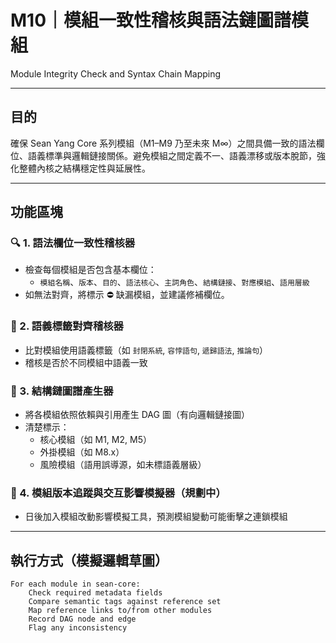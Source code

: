 # M10｜模組一致性稽核與語法鏈圖譜模組  
Module Integrity Check and Syntax Chain Mapping

---

## 目的

確保 Sean Yang Core 系列模組（M1–M9 乃至未來 M∞）之間具備一致的語法欄位、語義標準與邏輯鏈接關係。避免模組之間定義不一、語義漂移或版本脫節，強化整體內核之結構穩定性與延展性。

---

## 功能區塊

### 🔍 1. 語法欄位一致性稽核器
- 檢查每個模組是否包含基本欄位：
  - `模組名稱`、`版本`、`目的`、`語法核心`、`主詞角色`、`結構鏈接`、`對應模組`、`語用層級`
- 如無法對齊，將標示 ⛔ 缺漏模組，並建議修補欄位。

### 🧠 2. 語義標籤對齊稽核器
- 比對模組使用語義標籤（如 `封閉系統`, `容悖語句`, `遞歸語法`, `推論句`）
- 稽核是否於不同模組中語義一致

### 🧭 3. 結構鏈圖譜產生器
- 將各模組依照依賴與引用產生 DAG 圖（有向邏輯鏈接圖）
- 清楚標示：
  - 核心模組（如 M1, M2, M5）
  - 外掛模組（如 M8.x）
  - 風險模組（語用誤導源，如未標語義層級）

### 🧩 4. 模組版本追蹤與交互影響模擬器（規劃中）
- 日後加入模組改動影響模擬工具，預測模組變動可能衝擊之連鎖模組

---

## 執行方式（模擬邏輯草圖）

```plaintext
For each module in sean-core:
    Check required metadata fields
    Compare semantic tags against reference set
    Map reference links to/from other modules
    Record DAG node and edge
    Flag any inconsistency
